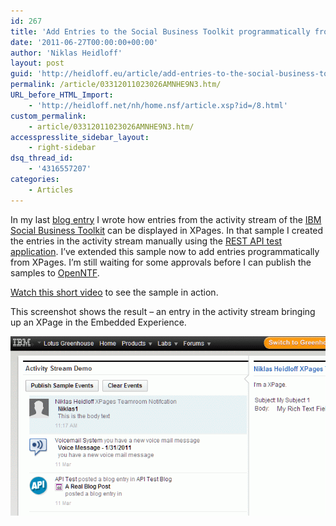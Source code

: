 ```yaml
---
id: 267
title: 'Add Entries to the Social Business Toolkit programmatically from XPages'
date: '2011-06-27T00:00:00+00:00'
author: 'Niklas Heidloff'
layout: post
guid: 'http://heidloff.eu/article/add-entries-to-the-social-business-toolkit-programmatically-from-xpages/'
permalink: /article/03312011023026AMNHE9N3.htm/
URL_before_HTML_Import:
    - 'http://heidloff.net/nh/home.nsf/article.xsp?id=/8.html'
custom_permalink:
    - article/03312011023026AMNHE9N3.htm/
accesspresslite_sidebar_layout:
    - right-sidebar
dsq_thread_id:
    - '4316557207'
categories:
    - Articles
---
```


 In my last [blog entry](http://heidloff.net/nh/home.nsf/dx/03182011033747AMNHEAY7.htm) I wrote how entries from the activity stream of the [IBM Social Business Toolkit](http://www-10.lotus.com/ldd/appdevwiki.nsf/xpViewCategories.xsp?lookupName=IBM%20Social%20Business%20Toolkit) can be displayed in XPages. In that sample I created the entries in the activity stream manually using the [REST API test application](https://greenhouse.lotus.com/vulcan/shindig/client/testAPI.jsp). I’ve extended this sample now to add entries programmatically from XPages. I’m still waiting for some approvals before I can publish the samples to [OpenNTF](http://www.openntf.org/internal/home.nsf/project.xsp?action=openDocument&name=JSON%20and%20REST%20Samples).

[Watch this short video](http://www.openntf.org/Projects/pmt.nsf/5AFAAD13920BF1E186257863004F6E37/%24file/WriteEntry.swf) to see the sample in action.

 This screenshot shows the result – an entry in the activity stream bringing up an XPage in the Embedded Experience.

![image](/assets/img/2011/06/EmbeddedExperienceSmall1.gif)